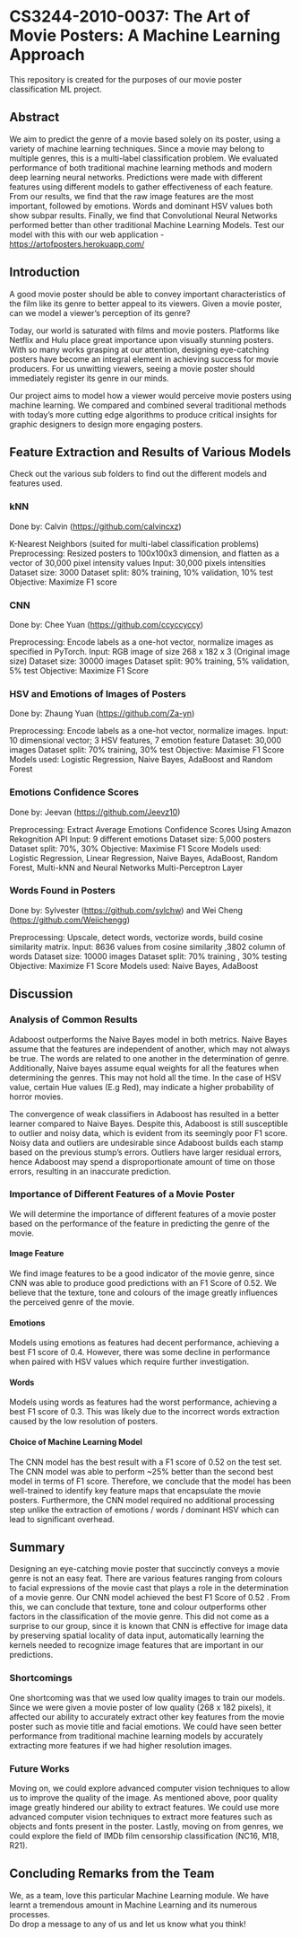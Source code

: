 # CS3244-2010-0037: The Art of Movie Posters: A Machine Learning Approach
This repository is created for the purposes of our movie poster classification ML project.

## Abstract 

We aim to predict the genre of a movie based solely on its poster, using a variety of machine learning techniques. Since a movie may belong to multiple genres, this is a multi-label classification problem. We evaluated performance of both traditional machine learning methods and modern deep learning neural networks. Predictions were made with different features using different models to gather effectiveness of each feature. From our results, we find that the raw image features are the most important, followed by emotions. Words and dominant HSV values both show subpar results. Finally, we find that Convolutional Neural Networks performed better than other traditional Machine Learning Models. Test our model with this with our web application - https://artofposters.herokuapp.com/ 

## Introduction 

A good movie poster should be able to convey important characteristics of the film like its genre to better appeal to its viewers. Given a movie poster, can we model a viewer’s perception of its genre?

Today, our world is saturated with films and movie posters. Platforms like Netflix and Hulu place great importance upon visually stunning posters. With so many works grasping at our attention, designing eye-catching posters have become an integral element in achieving success for movie producers. For us unwitting viewers, seeing a movie poster should immediately register its genre in our minds.

Our project aims to model how a viewer would perceive movie posters using machine learning. We compared and combined several traditional methods with today’s more cutting edge algorithms to produce critical insights for graphic designers to design more engaging posters.


## Feature Extraction and Results of Various Models

Check out the various sub folders to find out the different models and features used. 

### kNN 

Done by: Calvin (https://github.com/calvincxz)
  
K-Nearest Neighbors (suited for multi-label classification problems)
Preprocessing: Resized posters to 100x100x3 dimension, and flatten as a vector of 30,000 pixel intensity values
Input: 30,000 pixels intensities
Dataset size: 3000
Dataset split: 80% training, 10% validation, 10% test
Objective: Maximize F1 score
  
### CNN

Done by: Chee Yuan (https://github.com/ccyccyccy)

Preprocessing: Encode labels as a one-hot vector, normalize images as specified in PyTorch.
Input: RGB image of size 268 x 182 x 3 (Original image size)
Dataset size: 30000 images
Dataset split: 90% training, 5% validation, 5% test
Objective: Maximize F1 Score

### HSV and Emotions of Images of Posters 

Done by: Zhaung Yuan (https://github.com/Za-yn) 

Preprocessing: Encode labels as a one-hot vector, normalize images.
Input: 10 dimensional vector; 3 HSV features, 7 emotion feature
Dataset: 30,000 images
Dataset split: 70% training, 30% test
Objective: Maximise F1 Score 
Models used: Logistic Regression, Naive Bayes, AdaBoost and Random Forest 

### Emotions Confidence Scores 

Done by: Jeevan (https://github.com/Jeevz10)

Preprocessing: Extract Average Emotions Confidence Scores Using Amazon Rekognition API 
Input: 9 different emotions
Dataset size: 5,000 posters
Dataset split: 70%, 30% 
Objective: Maximise F1 Score 
Models used: Logistic Regression, Linear Regression, Naive Bayes, AdaBoost, Random Forest, Multi-kNN and Neural Networks Multi-Perceptron Layer 

### Words Found in Posters 

Done by: Sylvester (https://github.com/sylchw) and Wei Cheng (https://github.com/Weiichengg)

Preprocessing: Upscale, detect words, vectorize words, build cosine similarity matrix.
Input: 8636 values from cosine similarity ,3802 column of words 
Dataset size: 10000 images
Dataset split: 70% training , 30% testing
Objective: Maximize F1 Score
Models used: Naive Bayes, AdaBoost 

## Discussion 

### Analysis of Common Results 

Adaboost outperforms the Naive Bayes model in both metrics.  Naive Bayes assume that the features are independent of another, which may not always be true.  The words are related to one another in the determination of genre. Additionally, Naive bayes assume equal weights for all the features when determining the genres. This may not hold all the time.  In the case of HSV value, certain Hue values (E.g Red), may indicate a higher probability of horror movies. 

The convergence of weak classifiers in Adaboost has resulted in a  better learner compared to Naive Bayes. Despite this, Adaboost is still susceptible to outlier and noisy data, which is evident from its seemingly poor F1 score. Noisy data and outliers are undesirable  since Adaboost builds each stamp based on the previous stump’s errors. Outliers have larger residual errors, hence Adaboost may spend a disproportionate amount of time on those errors, resulting in an inaccurate prediction.

### Importance of Different Features of a Movie Poster

We will determine the importance of different features of a movie poster based on the performance of the feature in predicting the genre of the movie.


#### Image Feature 

We find image features to be a good indicator of the movie genre, since CNN was able to produce good predictions with an F1 Score of 0.52. We believe that the texture, tone and colours of the image greatly influences the perceived genre of the movie.

#### Emotions 

Models using emotions as features had decent performance, achieving a best F1 score of 0.4.  However, there was some decline in performance when paired with HSV values which require further investigation. 

#### Words 

Models using words as features had the worst performance, achieving a best F1 score of 0.3. This was likely due to the incorrect words extraction caused by the low resolution of posters.


#### Choice of Machine Learning Model 

The CNN model has the best result with a F1 score of 0.52 on the test set. The CNN model was able to perform ~25% better than the second best model in terms of F1 score. Therefore, we conclude that the model has been well-trained to identify key feature maps that encapsulate the movie posters. Furthermore, the CNN model required no additional processing step unlike the extraction of emotions / words / dominant HSV which can lead to significant overhead.


## Summary 

Designing an eye-catching movie poster that succinctly conveys a movie genre is not an easy feat. There are various features ranging from colours to facial expressions of the movie cast that plays a role in the determination of a movie genre. Our CNN model achieved the best F1 Score of 0.52 . From this, we can conclude that texture, tone and colour outperforms other factors in the classification of the movie genre. This did not come as a surprise to our group, since it is known that CNN is effective for image data by preserving spatial locality of data input, automatically learning the kernels needed to recognize image features that are important in our predictions.

### Shortcomings 

One shortcoming was that we used low quality images to train our models. Since we were given a movie poster of low quality (268 x 182 pixels), it affected our ability to accurately extract other key features from the movie poster such as movie title and facial emotions. We could have seen better performance from traditional machine learning models by accurately extracting more features if we had higher resolution images.

### Future Works 

Moving on, we could explore advanced computer vision techniques to allow us to improve the quality of the image. As mentioned above, poor quality image greatly hindered our ability to extract features. We could use more advanced computer vision techniques to extract more features such as objects and fonts present in the poster. Lastly, moving on from genres, we could explore the field of IMDb film censorship classification (NC16, M18, R21). 


## Concluding Remarks from the Team

We, as a team, love this particular Machine Learning module. We have learnt a tremendous amount in Machine Learning and its numerous processes.  
Do drop a message to any of us and let us know what you think! 
